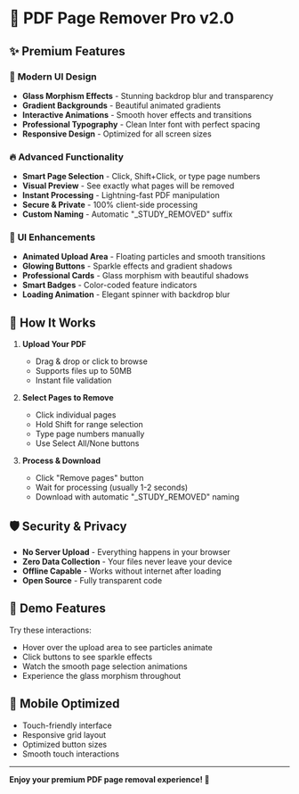 # 🚀 PDF Page Remover Pro v2.0

## ✨ **Premium Features**

### 🎨 **Modern UI Design**
- **Glass Morphism Effects** - Stunning backdrop blur and transparency
- **Gradient Backgrounds** - Beautiful animated gradients
- **Interactive Animations** - Smooth hover effects and transitions
- **Professional Typography** - Clean Inter font with perfect spacing
- **Responsive Design** - Optimized for all screen sizes

### 🔥 **Advanced Functionality**
- **Smart Page Selection** - Click, Shift+Click, or type page numbers
- **Visual Preview** - See exactly what pages will be removed
- **Instant Processing** - Lightning-fast PDF manipulation
- **Secure & Private** - 100% client-side processing
- **Custom Naming** - Automatic "_STUDY_REMOVED" suffix

### 💎 **UI Enhancements**
- **Animated Upload Area** - Floating particles and smooth transitions
- **Glowing Buttons** - Sparkle effects and gradient shadows
- **Professional Cards** - Glass morphism with beautiful shadows
- **Smart Badges** - Color-coded feature indicators
- **Loading Animation** - Elegant spinner with backdrop blur

## 🎯 **How It Works**

1. **Upload Your PDF**
   - Drag & drop or click to browse
   - Supports files up to 50MB
   - Instant file validation

2. **Select Pages to Remove**
   - Click individual pages
   - Hold Shift for range selection
   - Type page numbers manually
   - Use Select All/None buttons

3. **Process & Download**
   - Click "Remove pages" button
   - Wait for processing (usually 1-2 seconds)
   - Download with automatic "_STUDY_REMOVED" naming

## 🛡️ **Security & Privacy**

- **No Server Upload** - Everything happens in your browser
- **Zero Data Collection** - Your files never leave your device
- **Offline Capable** - Works without internet after loading
- **Open Source** - Fully transparent code

## 🎪 **Demo Features**

Try these interactions:
- Hover over the upload area to see particles animate
- Click buttons to see sparkle effects
- Watch the smooth page selection animations
- Experience the glass morphism throughout

## 📱 **Mobile Optimized**

- Touch-friendly interface
- Responsive grid layout
- Optimized button sizes
- Smooth touch interactions

---

**Enjoy your premium PDF page removal experience! 🎉**
